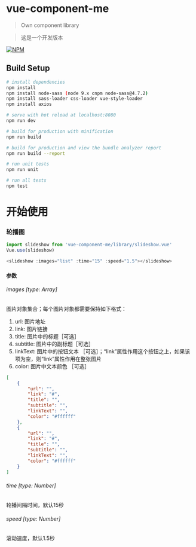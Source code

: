 # vue-component-me

> Own component library

> 这是一个开发版本

[![NPM](https://nodei.co/npm/vue-component-me.png)](https://nodei.co/npm/vue-component-me/)

## Build Setup

``` bash
# install dependencies
npm install
npm install node-sass (node 9.x cnpm node-sass@4.7.2)
npm install sass-loader css-loader vue-style-loader
npm install axios

# serve with hot reload at localhost:8080
npm run dev

# build for production with minification
npm run build

# build for production and view the bundle analyzer report
npm run build --report

# run unit tests
npm run unit

# run all tests
npm test
```

# 开始使用

### 轮播图
```javascript
import slideshow from 'vue-component-me/library/slideshow.vue'
Vue.use(slideshow)

<slideshow :images="list" :time="15" :speed="1.5"></slideshow>
```

#### 参数

###### images [type: Array]
图片对象集合；每个图片对象都需要保持如下格式：
1. url: 图片地址
2. link: 图片链接
3. title: 图片中的标题［可选］
4. subtitle: 图片中的副标题［可选］
5. linkText: 图片中的按钮文本 ［可选］；“link”属性作用这个按钮之上，如果该项为空，则“link”属性作用在整张图片
6. color: 图片中文本颜色 ［可选］
```json
[
    {
        "url": "",
        "link": "#",
        "title": "",
        "subtitle": "",
        "linkText": "",
        "color": "#ffffff"
    },
    {
        "url": "",
        "link": "#",
        "title": "",
        "subtitle": "",
        "linkText": "",
        "color": "#ffffff"
    }
]
```

###### time [type: Number]
轮播间隔时间，默认15秒

###### speed [type: Number]
滚动速度，默认1.5秒
